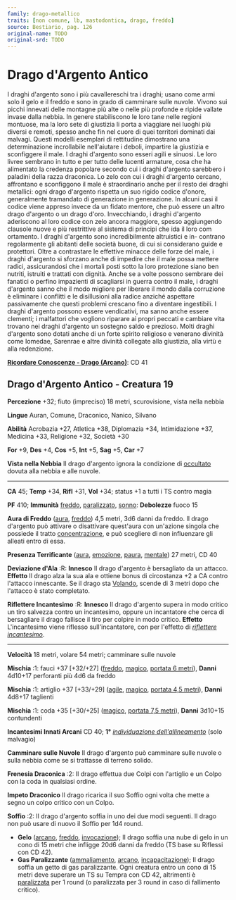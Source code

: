 ```yaml
---
family: drago-metallico
traits: [non comune, lb, mastodontica, drago, freddo]
source: Bestiario, pag. 126
original-name: TODO
original-srd: TODO
---
```


# Drago d'Argento Antico

I draghi d'argento sono i più cavallereschi tra i draghi; usano come armi solo
il gelo e il freddo e sono in grado di camminare sulle nuvole. Vivono sui picchi
innevati delle montagne più alte o nelle più profonde e ripide vallate invase
dalla nebbia. In genere stabiliscono le loro tane nelle regioni montuose, ma la
loro sete di giustizia li porta a viaggiare nei luoghi più diversi e remoti,
spesso anche fin nel cuore di quei territori dominati dai malvagi. Questi
modelli esemplari di rettitudine dimostrano una determinazione incrollabile
nell'aiutare i deboli, impartire la giustizia e sconfiggere il male. I draghi
d'argento sono esseri agili e sinuosi. Le loro livree sembrano in tutto e per
tutto delle lucenti armature, cosa che ha alimentato la credenza popolare
secondo cui i draghi d'argento sarebbero i paladini della razza draconica. Lo
zelo con cui i draghi d'argento cercano, affrontano e sconfiggono il male è
straordinario anche per il resto dei draghi metallici: ogni drago d'argento
rispetta un suo rigido codice d'onore, generalmente tramandato di generazione in
generazione. In alcuni casi il codice viene appreso invece da un fidato mentore,
che può essere un altro drago d'argento o un drago d'oro. Invecchiando, i draghi
d'argento aderiscono al loro codice con zelo ancora maggiore, spesso aggiungendo
clausole nuove e più restrittive al sistema di principi che ida il loro com
ortamento. I draghi d'argento sono incredibilmente altruistici e in- contrano
regolarmente gli abitanti delle società buone, di cui si considerano guide e
protettori. Oltre a contrastare le effettive minacce delle forze del male, i
draghi d'argento si sforzano anche di impedire che il male possa mettere radici,
assicurandosi che i mortali posti sotto la loro protezione siano ben nutriti,
istruiti e trattati con dignità. Anche se a volte possono sembrare dei fanatici
o perfino impazienti di scagliarsi in guerra contro il male, i draghi d'argento
sanno che il modo migliore per liberare il mondo dalla corruzione è eliminare i
conflitti e le disillusioni alla radice anziché aspettare passivamente che
questi problemi crescano fino a diventare ingestibili. I draghi d'argento
possono essere vendicativi, ma sanno anche essere clementi; i malfattori che
vogliono riparare ai propri peccati e cambiare vita trovano nei draghi d'argento
un sostegno saldo e prezioso. Molti draghi d'argento sono dotati anche di un
forte spirito religioso e venerano divinità come Iomedae, Sarenrae e altre
divinità collegate alla giustizia, alla virtù e alla redenzione.

**[Ricordare Conoscenze - Drago (Arcano)](/azioni/ricordare-conoscenze)**: CD 41

## Drago d'Argento Antico - Creatura 19

**Percezione** +32; fiuto (impreciso) 18 metri, scurovisione, vista nella nebbia

**Lingue** Auran, Comune, Draconico, Nanico, Silvano

**Abilità** Acrobazia +27, Atletica +38, Diplomazia +34, Intimidazione +37,
Medicina +33, Religione +32, Società +30

**For** +9, **Des** +4, **Cos** +5, **Int** +5, **Sag** +5, **Car** +7

**Vista nella Nebbia** Il drago d'argento ignora la condizione di
[occultato](/condizioni/occultato) dovuta alla nebbia e alle nuvole.

---

**CA** 45; **Temp** +34, **Rifl** +31, **Vol** +34; status +1 a tutti i TS
contro magia

**PF** 410; **Immunità** [freddo](/tratti/freddo),
[paralizzato](/condizioni/paralizzato), [sonno](/tratti/sonno): **Debolezze**
fuoco 15

**Aura di Freddo** ([aura](/tratti/aura), [freddo](/tratti/freddo)) 4,5 metri,
3d6 danni da freddo. Il drago d'argento può attivare o disattivare quest'aura
con un'azione singola che possiede il tratto
[concentrazione](/tratti/concentrazione), e può scegliere di non influenzare gli
alleati entro di essa.

**Presenza Terrificante** ([aura](/tratti/aura), [emozione](/tratti/emozione),
[paura](/tratti/paura), [mentale](/tratti/mentale)) 27 metri, CD 40

**Deviazione d'Ala** :R: **Innesco** Il drago d'argento è bersagliato da un
attacco. **Effetto** Il drago alza la sua ala e ottiene bonus di circostanza +2
a CA contro l'attacco innescante. Se il drago sta [Volando](/azioni/volare),
scende di 3 metri dopo che l'attacco è stato completato.

**Riflettere Incantesimo** :R: **Innesco** Il drago d'argento supera in modo
critico un tiro salvezza contro un incantesimo, oppure un incantatore che cerca
di bersagliare il drago fallisce il tiro per colpire in modo critico.
**Effetto** L'incantesimo viene riflesso sull'incantatore, con per l'effetto di
_[riflettere incantesimo](/incantesimi/riflettere-incantesimo)_.

---

**Velocità** 18 metri, volare 54 metri; camminare sulle nuvole

**Mischia** :1: fauci +37 \[+32/+27] ([freddo](/tratti/freddo),
[magico](/tratti/magico), [portata 6 metri](/tratti/portata)), **Danni** 4d10+17
perforanti più 4d6 da freddo

**Mischia** :1: artiglio +37 \[+33/+29] ([agile](/tratti/agile),
[magico](/tratti/magico), [portata 4,5 metri](/tratti/portata)), **Danni**
4d8+17 taglienti

**Mischia** :1: coda +35 \[+30/+25] ([magico](/tratti/magico),
[portata 7,5 metri](/tratti/portata)), **Danni** 3d10+15 contundenti

**Incantesimi Innati Arcani** CD 40; **1°**
_[individuazione dell'allineamento](/incantesimi/individuazione-dellallineamento)_
(solo malvagio)

**Camminare sulle Nuvole** Il drago d'argento può camminare sulle nuvole o sulla
nebbia come se si trattasse di terreno solido.

**Frenesia Draconica** :2: Il drago effettua due Colpi con l'artiglio e un Colpo
con la coda in qualsiasi ordine.

**Impeto Draconico** Il drago ricarica il suo Soffio ogni volta che mette a
segno un colpo critico con un Colpo.

**Soffio** :2: Il drago d'argento soffia in uno dei due modi seguenti. Il drago
non può usare di nuovo il Soffio per 1d4 round.

- **Gelo** ([arcano](/tratti/arcano), [freddo](/tratti/freddo),
  [invocazione](/tratti/invocazione)); Il drago soffia una nube di gelo in un
  cono di 15 metri che infligge 20d6 danni da freddo (TS base su Riflessi con CD
  42).
- **Gas Paralizzante** ([ammaliamento](/tratti/ammaliamento),
  [arcano](/tratti/arcano), [incapacitazione](/tratti/incapacitazione)); Il
  drago soffia un getto di gas paralizzante. Ogni creatura entro un cono di 15
  metri deve superare un TS su Tempra con CD 42, altrimenti è
  [paralizzata](/condizioni/paralizzato) per 1 round (o paralizzata per 3 round
  in caso di fallimento critico).
